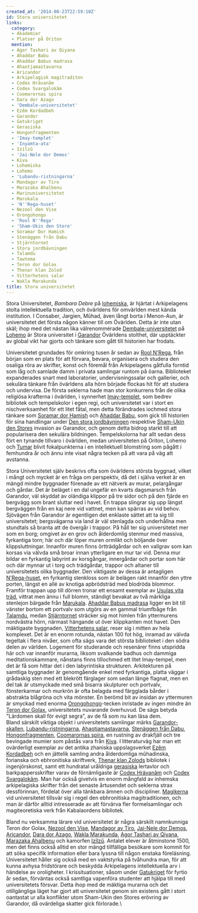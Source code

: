 ```yaml
---
created_at: '2014-08-23T22:59:10Z'
id: Stora universitetet
links:
  category:
  - Akademier
  - Platser på Oriton
  mention:
  - Agor Tashari av Qiyana
  - Ahaddar Babu
  - Ahaddar Babus madrasa
  - Ahaotjamastavarna
  - Aricandor
  - Arkipelagisk magitraditon
  - Codex Hrávanãm
  - Codex Svargalokãm
  - Coomarornas spira
  - Dara dor Azago
  - 'Dembale-universitetet'
  - Ezêm Kordadbeh
  - Garandor
  - Gatukriget
  - Gerasiska
  - Hongonfragmenten
  - 'Imay-templet'
  - 'Inyamta-ata'
  - Izílzû
  - 'Jai-Nele dor Demos'
  - Kiva
  - Lohemiska
  - Lohemo
  - 'Lubandu-ristningarna'
  - Mandagor av Tiro
  - Marazaka Ahalbenu
  - Marinuniversitetet
  - Marukala
  - 'N''Rega-huset'
  - Nezool den Vise
  - Orongohongo
  - 'Rool N''Rega'
  - 'Sham-Ukin den Store'
  - Soramar Dor Hamish
  - Stenäggen från Dabu
  - Stjärntornet
  - Stora jordbävningen
  - Talamdu
  - Tawtema
  - Teron dor Golax
  - Thenar klan Zolod
  - Vitterhetens salar
  - Wakla Marakunda
title: Stora universitetet
---
```


Stora Universitetet, *Bambara Debre* på [lohemiska], är hjärtat i Arkipelagens stolta intellektuella
tradition, och övärldens för omvärlden mest kända institution. I Consaber, Jargien, Mûhad, även
långt borta i Menon-Aun, är universitetet det första någon känner till om Övärlden. Detta är inte
utan skäl; ihop med det nästan lika välrenommérade [Dembale-universitetet] på [Lohemo] är Stora
universitet i [Garandor] Övärldens stolthet, där upptäckter av global vikt har gjorts och tänkare
som gått till historien har frodats.

Universitetet grundades för omkring tusen år sedan av [Rool N'Rega], från början som en plats för
att förvara, bevara, organisera och studera den osaliga röra av skrifter, konst och föremål från
Arkipelagens gåtfulla forntid som låg och samlade damm i privata samlingar runtom på öarna.
Biblioteket expanderades snart med laboratorier, undervisningssalar och gallerier, och sekulära
tänkare från övärldens alla hörn började flockas hit för att studera och undervisa. De första
seklerna hade man stor konkurrens från de olika religiösa krafterna i övärlden, i synnerhet
[Imay-templet], som bedrev bibliotek och tempelskolor i egen regi, och universitetet var i stort en
nischverksamhet för ett litet fåtal, men detta förändrades iochmed stora tänkare som [Soramar dor
Hamish] och [Ahaddar Babu], som gick till historien för sina handlingar under [Den stora
jordbävningen] respektive [Sham-Ukin den Stores] invasion av Garandor, och genom detta bidrog starkt
till att popularisera den sekulära bildningen. Tempelskolorna har allt sedan dess fört en tynande
tillvaro i övärlden, medan universiteten på Oriton, Lohemo och [Tumar] blivit fokalpunkterna i en
intellektuell blomstring som pågått i femhundra år och ännu inte visat några tecken på att vara på
väg att avstanna.

Stora Universitetet själv beskrivs ofta som övärldens största byggnad, vilket i mångt och mycket är
en fråga om perspektiv, då det i själva verket är en mängd mindre byggnader förenade av ett nätverk
av murar, pelargångar och gårdar. Det är beläget i en dal ungefär en kvarts dagsmarsch från
Garandor, väl skyddat av oländiga klippor på tre sidor och på den fjärde en bergvägg som brant
sluttar ned i havet. En trappa slingrar sig upp längst bergväggen från en kaj nere vid vattnet, men
kan spärras av vid behov. Sjövägen från Garandor är egentligen det enklaste sättet att ta sig till
universitetet; bergsvägarna via land är väl stenlagda och underhållna men stundtals så branta att de
övergår i trappor. På håll ter sig universitetet mer som en borg; omgivet av en grov och ålderdomlig
stenmur med massiva, fyrkantiga torn; här och där löper muren ormlikt och böljande över
klippsluttningar. Innanför muren finns örtträdgårdar och en vallgrav som kan korsas via välvda små
broar innan ytterligare en mur tar vid. Denna mur bildar en fyrkantig labyrint av korsgångar,
innergårdar och portar som här och där mynnar ut i torg och trädgårdar, trappor och altaner till
universitetets olika byggnader. Den viktigaste av dessa är antagligen [N'Rega-huset], en fyrkantig
stenkloss som är belägen rakt innanför den yttre porten, längst en allé av knotiga apbrödsträd med
blodröda blommor. Framför trappan upp till dörren tronar ett ensamt exemplar av [Usulas vita träd],
vittrat men ännu i full blomm, ständigt bevakat av två märkliga stenlejon bärgade från [Marukala].
[Ahaddar Babus madrasa] ligger en bit till vänster bortom ett portvalv som utgörs av en gammal
triumfbåge från [Talamdu], medan [Stjärntornet] sträcker sig mot himlen från yttermurens nordvästra
hörn, närmast hängande ut över klippkanten mot havet. Den mäktigaste byggnaden, [Vitterhetens
salar], reser sig i mitten av hela komplexet. Det är en enorm rotunda, nästan 100 fot hög, inramad
av välvda tegeltak i flera nivåer, som ofta sägs vara det största biblioteket i den södra delen av
världen. Logement för studerande och resenärer finns utspridda här och var innanför murarna, liksom
svalkande badhus och dammiga meditationskammare, nånstans finns tillochmed ett litet Imay-tempel,
men det är få som hittar det i den labyrintiska strukturen. Arkitekturen på samtliga byggnader är
genomgående enkel med fyrkantiga, platta väggar i grådaskig sten med ett blekrött färglager som
sedan länge flagnat, men en del tak är utsmyckade med små bisarra skulpturer och portvalv,
fönsterkarmar och murkrön är ofta belagda med färgglada bårder i abstrakta blågröna och vita
mönster. En berömd bit av insidan av yttermuren är smyckad med enorma [Orongohongo]-tecken inristade
av ingen mindre än [Teron dor Golax], universitetets nuvarande överhuvud. De sägs betyda "Lärdomen
skall för evigt segra", av de få som nu kan läsa dem.\
Bland särskilt viktiga objekt i universitetets samlingar märks [Garandor-skallen],
[Lubandu-ristningarna], [Ahaotjamastavarna], [Stenäggen från Dabu], [Hongonfragmenten], [Coomarornas
spira], en rustning av drakfjäll och tre bevingade mumier som påstås vara från [Kiva]. I
litteraturväg har man ett ovärderligt exemplar av det antika zhaniska uppslagsverket [Ezêm
Kordadbeh] och en jättelik samling andra ålderdomliga mûhadinska, forianska och ebhronitiska
skriftverk, [Thenar klan Zolods] bibliotek i ingenjörskonst, samt ett hundratal uråldriga
[gerasiska] lertavlor och barkpappersskrifter varav de förnämligaste är [Codex Hrávanãm] och [Codex
Svargalokãm]. Man har också givetvis en enorm mångfald av inhemska arkipelagiska skrifter från det
senaste årtusendet och seklerna strax dessförinnan, fördelat över alla tänkbara ämnen och
discipliner. [Magikerna] vid universitetet tillsvär sig i regel den ebhronitiska magitraditionen,
och man är därför alltid intresserade av att förvärva fler formelsamlingar och magiteoretiska verk
från Kabalaordens bibliotek.

Bland nu verksamma lärare vid universitetet är några särskilt namnkunniga Teron dor Golax, [Nezool
den Vise], [Mandagor av Tiro], [Jai-Nele dor Demos], [Aricandor], [Dara dor Azago], [Wakla
Marakunda], [Agor Tashari av Qiyana], [Marazaka Ahalbenu] och kamorfen [Izílzû]. Antalet elever är
åtminstone 1500, men det finns också alltid en stor mängd tillfälliga besökare som kommit för att
söka specifik information eller bara lyssna till någon enstaka föreläsning. Universitetet håller sig
också med en vaktstyrka på tvåhundra man, för att kunna avhysa fridstörare och beskydda Arkipelagens
intellektuella arv i händelse av oroligheter. I krissituationer, såsom under [Gatukriget] för fyrtio
år sedan, förväntas också samtliga vapenföra studenter att hjälpa till med universitetets försvar.
Detta ihop med de mäktiga murarna och det otillgängliga läget har gjort att universitetet genom sin
existens gått i stort oantastat ur alla konflikter utom Sham-Ukin den Stores erövring av Garandor,
då ovärdeliga skatter gick förlorade.\

  [lohemiska]: Lohemiska
  [Dembale-universitetet]: Dembale-universitetet
  [Lohemo]: Lohemo
  [Garandor]: Garandor
  [Rool N'Rega]: Rool_NRega
  [Imay-templet]: Imay-templet
  [Soramar dor Hamish]: Soramar_Dor_Hamish
  [Ahaddar Babu]: Ahaddar_Babu
  [Den stora jordbävningen]: Stora_jordbävningen
  [Sham-Ukin den Stores]: Sham-Ukin_den_Store
  [Tumar]: Marinuniversitetet
  [N'Rega-huset]: NRega-huset
  [Usulas vita träd]: Tawtema
  [Marukala]: Marukala
  [Ahaddar Babus madrasa]: Ahaddar_Babus_madrasa
  [Talamdu]: Talamdu
  [Stjärntornet]: Stjärntornet
  [Vitterhetens salar]: Vitterhetens_salar
  [Orongohongo]: Orongohongo
  [Teron dor Golax]: Teron_dor_Golax
  [Garandor-skallen]: Inyamta-ata
  [Lubandu-ristningarna]: Lubandu-ristningarna
  [Ahaotjamastavarna]: Ahaotjamastavarna
  [Stenäggen från Dabu]: Stenäggen_från_Dabu
  [Hongonfragmenten]: Hongonfragmenten
  [Coomarornas spira]: Coomarornas_spira
  [Kiva]: Kiva
  [Ezêm Kordadbeh]: Ezêm_Kordadbeh
  [Thenar klan Zolods]: Thenar_klan_Zolod
  [gerasiska]: Gerasiska
  [Codex Hrávanãm]: Codex_Hrávanãm
  [Codex Svargalokãm]: Codex_Svargalokãm
  [Magikerna]: Arkipelagisk_magitraditon
  [Nezool den Vise]: Nezool_den_Vise
  [Mandagor av Tiro]: Mandagor_av_Tiro
  [Jai-Nele dor Demos]: Jai-Nele_dor_Demos
  [Aricandor]: Aricandor
  [Dara dor Azago]: Dara_dor_Azago
  [Wakla Marakunda]: Wakla_Marakunda
  [Agor Tashari av Qiyana]: Agor_Tashari_av_Qiyana
  [Marazaka Ahalbenu]: Marazaka_Ahalbenu
  [Izílzû]: Izílzû
  [Gatukriget]: Gatukriget